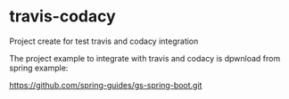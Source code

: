 # travis-codacy
Project create for test travis and codacy integration

The project example to integrate with travis and codacy is dpwnload from spring example:

https://github.com/spring-guides/gs-spring-boot.git
